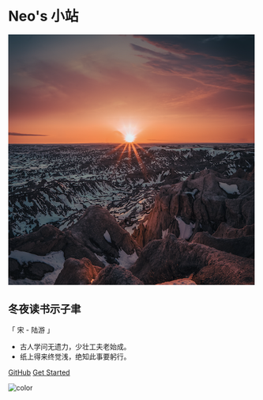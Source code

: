 
# Neo's 小站 

![](/assets/images/sun.png  ':size=300*300')

## 冬夜读书示子聿 
「 宋 - 陆游 」
- 古人学问无遗力，少壮工夫老始成。
- 纸上得来终觉浅，绝知此事要躬行。

[GitHub](https://github.com/neyio/neyio.github.io/)
[Get Started](/README.md)


![color](#fcfcfc)
